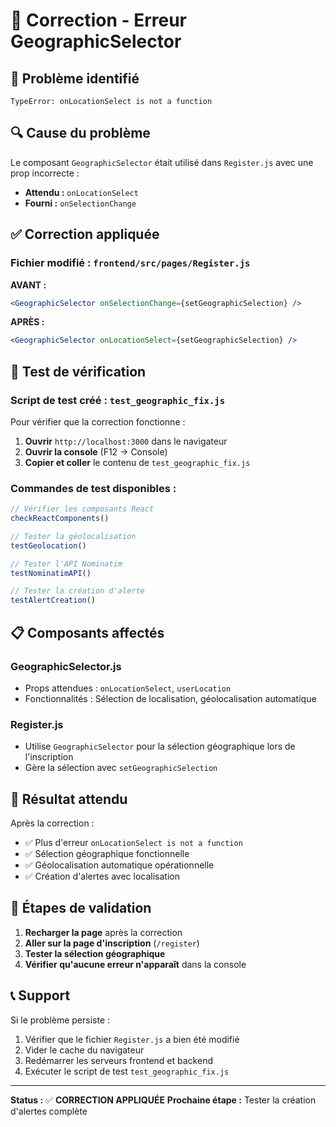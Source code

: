 # 🔧 Correction - Erreur GeographicSelector

## 🚨 **Problème identifié**

```
TypeError: onLocationSelect is not a function
```

## 🔍 **Cause du problème**

Le composant `GeographicSelector` était utilisé dans `Register.js` avec une prop incorrecte :
- **Attendu :** `onLocationSelect`
- **Fourni :** `onSelectionChange`

## ✅ **Correction appliquée**

### **Fichier modifié :** `frontend/src/pages/Register.js`

**AVANT :**
```jsx
<GeographicSelector onSelectionChange={setGeographicSelection} />
```

**APRÈS :**
```jsx
<GeographicSelector onLocationSelect={setGeographicSelection} />
```

## 🧪 **Test de vérification**

### **Script de test créé :** `test_geographic_fix.js`

Pour vérifier que la correction fonctionne :

1. **Ouvrir** `http://localhost:3000` dans le navigateur
2. **Ouvrir la console** (F12 → Console)
3. **Copier et coller** le contenu de `test_geographic_fix.js`

### **Commandes de test disponibles :**
```javascript
// Vérifier les composants React
checkReactComponents()

// Tester la géolocalisation
testGeolocation()

// Tester l'API Nominatim
testNominatimAPI()

// Tester la création d'alerte
testAlertCreation()
```

## 📋 **Composants affectés**

### **GeographicSelector.js**
- Props attendues : `onLocationSelect`, `userLocation`
- Fonctionnalités : Sélection de localisation, géolocalisation automatique

### **Register.js**
- Utilise `GeographicSelector` pour la sélection géographique lors de l'inscription
- Gère la sélection avec `setGeographicSelection`

## 🎯 **Résultat attendu**

Après la correction :
- ✅ Plus d'erreur `onLocationSelect is not a function`
- ✅ Sélection géographique fonctionnelle
- ✅ Géolocalisation automatique opérationnelle
- ✅ Création d'alertes avec localisation

## 🔄 **Étapes de validation**

1. **Recharger la page** après la correction
2. **Aller sur la page d'inscription** (`/register`)
3. **Tester la sélection géographique**
4. **Vérifier qu'aucune erreur n'apparaît** dans la console

## 📞 **Support**

Si le problème persiste :
1. Vérifier que le fichier `Register.js` a bien été modifié
2. Vider le cache du navigateur
3. Redémarrer les serveurs frontend et backend
4. Exécuter le script de test `test_geographic_fix.js`

---

**Status :** ✅ **CORRECTION APPLIQUÉE**
**Prochaine étape :** Tester la création d'alertes complète 